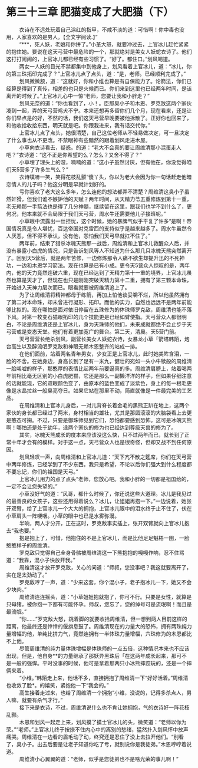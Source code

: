 <h1>第三十三章 肥猫变成了大肥猫（下）</h1>
<div id="content">&nbsp&nbsp&nbsp&nbsp&nbsp&nbsp&nbsp&nbsp
 衣诗在不远处玩着自己涂红的指甲，不咸不淡的道：可惜啊！你中毒也没用，人家喜欢的是男人。【全文字阅读.】”
 <br/>&nbsp&nbsp&nbsp&nbsp&nbsp&nbsp&nbsp&nbsp
 “***，死人妖，老娘和你拼了。”小革大怒，就要冲过去，上官冰儿赶忙紧紧的抱住她。要说在这天弓营中最危险的一个，那就绝对是美女人妖蛇衣诗了。他们这打打闹闹的，上官冰儿都已经有些习惯了。“好了。都住口。”划风喝道。
 <br/>&nbsp&nbsp&nbsp&nbsp&nbsp&nbsp&nbsp&nbsp
 两女一人妖的目光不禁都集中到他身上，划风看着上官冰儿，道：“冰儿，你的第三珠拓印完成了？”上官冰儿点了点头，道：“是，老师。已经顺利完成了。”
 <br/>&nbsp&nbsp&nbsp&nbsp&nbsp&nbsp&nbsp&nbsp
 划风微微颔，道：“这就好，你和小维也算是有自保能力了。论箭法，你们已经算是得到了真传，相差的也只是火候而已。你们来到这里也已经两年时间，是该离开的时候了。”上官冰儿心中一惊“老师，您要让我和小胖走？”
 <br/>&nbsp&nbsp&nbsp&nbsp&nbsp&nbsp&nbsp&nbsp
 划风无奈的道：“你也看到了，小！。臣那臭小子和木恩、罗克敌这两个家伙凑到一起，弄的天弓营鸡犬不宁。本来还想再多留你们几个月，现在看来，还是让你们早点是的好，不然的话，我们这天弓营早晚要被他拆散了。正好你也回来了，和他收拾收拾东西，明天就是吧。你跟我进来，我有话交代你。”
 <br/>&nbsp&nbsp&nbsp&nbsp&nbsp&nbsp&nbsp&nbsp
 上官冰儿点了点头，她很清楚，自己这位老师从不轻易做决定，可一旦决定了什么事也从不更改。不禁眼神有些黯然的跟着划风走进木屋。
 <br/>&nbsp&nbsp&nbsp&nbsp&nbsp&nbsp&nbsp&nbsp
 小草向衣诗看去，疑惑。的道：“老大不会真的要让周维清那小混蛋走人吧？”衣诗道：“这不正是你希望的么？怎么？又舍不得了？”
 <br/>&nbsp&nbsp&nbsp&nbsp&nbsp&nbsp&nbsp&nbsp
 小草埋了理头上的湿，喃喃的道：“这小子虽然讨厌，但有他在，你没觉得咱们天5营多了许多生气么？”
 <br/>&nbsp&nbsp&nbsp&nbsp&nbsp&nbsp&nbsp&nbsp
 衣诗噗哧一笑，笑得花枝乱颤“傻丫头，你以为老大会因为你一句话赶走他暗恋情人的儿子吗？他这分明是早就计划好的。
 <br/>&nbsp&nbsp&nbsp&nbsp&nbsp&nbsp&nbsp&nbsp
 亏你喜欢了老大这么多年，怎么连他的想法都弄不清楚？周维清这臭小子虽然奸猾，但我们谁不嫉妒他的天赋？两年时间，从天精力苓五重修炼到第十一重，老无赖那一手箭法也是得了几分神髓，继续留在这里，跟我们也学不到什么了，更何况，他本来就不会局限于我们天弓营，周水牛还需要他儿子接班呢。”
 <br/>&nbsp&nbsp&nbsp&nbsp&nbsp&nbsp&nbsp&nbsp
 小草眼中流露出一丝担忧，这个时候，她的暴脾气似乎平复了许多“是啊！帝国情况真是令人堪忧，百达帝国对克雷西的支持似乎是越来越多了。周水牛虽然令人厌恶，但不得不承认，没有他，怨怕我们天弓早就扛不住了。”
 <br/>&nbsp&nbsp&nbsp&nbsp&nbsp&nbsp&nbsp&nbsp
 两年前，结束了猎杀冰魄天熊那一战后，周维清和上官冰儿救醒众人后，并没有暴露小白虎的情况，只是告诉划风等人不知道为什么那几只冰魄天熊突然离开了。回到天5营后，就是两年苦修，一边修炼那令人痛不欲生却提升迅的不死神功，一边和木恩学习箭法。现在也算是已有小成。更令天5营众人惊叹的是，两年内，他的天力竟然连破六重，现在已经达到了天精力第十一重的境界，上官冰儿虽然也算是天才了，但现在也只是刚刚突破天精力第十二重，拥有了第三颗本命珠，开始进入天神力层次而已。眼看就要被周维清追上了。
 <br/>&nbsp&nbsp&nbsp&nbsp&nbsp&nbsp&nbsp&nbsp
 为了让周维清将精神都母于练箭，再加上怕他谈妥嚼不烂，所以他虽然拥有了第二对本命珠，却未曾进行凝形、拓印。而他的实力，自然也远远不是两年前能够比拟的。现在哪怕是面对依旧停留在五珠修为的体珠师罗克敌，周维清也能不落下风。对第一枚变石猫眼拓印的几个技能更是已经如臂使指。天弓营众人都很明白，不论是周维清还是上官冰儿，身为天珠师的他们，未来成就都绝不会止步于天弓营或是变态天堂。他们有着更加宽广的舞台。第二天，清晨。天5营门前。
 <br/>&nbsp&nbsp&nbsp&nbsp&nbsp&nbsp&nbsp&nbsp
 天弓营营长绝杀划风，副营长美女人妖蛇衣诗，女暴龙小草「箭塔韩陌，炮台高生以及醉流氓罗克敌和神眼无赖木恩整齐的站成一排。
 <br/>&nbsp&nbsp&nbsp&nbsp&nbsp&nbsp&nbsp&nbsp
 在他们面前，站着两名青年男女，少女正是上官冰儿，此时她美眸含泪，一脸的不舍。在她身边，身高长到了足有一米九，健壮的宛如一头小牛犊般的周维清一脸唏嘘的样子，那憨厚的表情比起两年前要逼真的多。周维清肩膀上，站着喝两年前相比毫无区别的小白虎肥猫，它还是那么一副懒洋洋的样子，但如果仔细注意的话就能现，它的双眼颜色变了，由原本的蓝色变成了淡紫色，身上的每一根毛更像是水晶拉丝一般臬亮夺日。如果它站在那里不动，简直就像是一件最完美的工艺品。
 <br/>&nbsp&nbsp&nbsp&nbsp&nbsp&nbsp&nbsp&nbsp
 在周维清和上官冰儿身后，一对儿背脊长着金毛的黑熊正趴在地上，这两个家伙的身长都已经过了两米，身材相当的雄壮，尤其是那圆滚滚的大脑袋看上去更是憨态可掬。不过，只要是御珠师见到它们，恐怕都要感到恐怖。这可是冰魄天熊啊！哪怕还是处于幼年，迳两个家伙的修为也已经达到尊级天兽的修为了。
 <br/>&nbsp&nbsp&nbsp&nbsp&nbsp&nbsp&nbsp&nbsp
 其实，冰魄天熊成长的度本来应该没这么快，只不过两年而已，就长到了正常十年才会有的模样。对于这一点，天弓营众人也是很奇怪，但却又战不到任何原因。
 <br/>&nbsp&nbsp&nbsp&nbsp&nbsp&nbsp&nbsp&nbsp
 划风轻叹一声，向周维清和上官冰儿道：“天下亢不散之筵席，你们在天弓营中两年修炼，已经学到了不少东西。我只是希望，不论以后你们强大到什么程度都不要忘记，你们的祖国是天弓。”
 <br/>&nbsp&nbsp&nbsp&nbsp&nbsp&nbsp&nbsp&nbsp
 上官冰儿用力的点了点头“老师，您放心吧。我和小胖的一切都是祖国给的，一定不会让您失望的。”
 <br/>&nbsp&nbsp&nbsp&nbsp&nbsp&nbsp&nbsp&nbsp
 小草没好气的道：“风哥，都什么时候了，你还说这些大道理。冰儿是我见过的最善良的女孩子，这些还用得着说么？冰儿，让姐姐再抱一下。”一边说着，她张开双臂，给了上官冰儿一个大大的拥抱，上官冰儿眼中的泪水终于止不住了，伏在小草肩头一阵哽咽。小草的眼中也已是水雾弥漫。
 <br/>&nbsp&nbsp&nbsp&nbsp&nbsp&nbsp&nbsp&nbsp
 半晌，两人才分开，正在这时，罗克敌事实插上，张开双臂就向上官冰儿抱去“我也要。”
 <br/>&nbsp&nbsp&nbsp&nbsp&nbsp&nbsp&nbsp&nbsp
 抱是抱上了，可惜，他抱住的不是上官冰儿，而是比他足足魁梧一圉，一脸憨憨样子的周维清。
 <br/>&nbsp&nbsp&nbsp&nbsp&nbsp&nbsp&nbsp&nbsp
 罗克敌只觉得自己全身骨骼被周维清这一下熊抱抱的嘎嘎作响，忍不住骂道：“我靠，混小子快放开我。”
 <br/>&nbsp&nbsp&nbsp&nbsp&nbsp&nbsp&nbsp&nbsp
 周维清这才放开罗克敌，关心的问道：“师叔，您没事吧？我这就要离开了，实在是太劲动了。”
 <br/>&nbsp&nbsp&nbsp&nbsp&nbsp&nbsp&nbsp&nbsp
 罗克敌哼了一声，道：“少来这套，你个混小子，老子抱冰儿一下，她又不会少块肉。”
 <br/>&nbsp&nbsp&nbsp&nbsp&nbsp&nbsp&nbsp&nbsp
 周维清连连摇头，道：“小草姐姐抱就抱了，你可不行。只要是女性，就算是只母猪，被你抱一下都有可能怀孕。师叔，您忘了，您的绰号可是流氓啊！而且是最流氓。”
 <br/>&nbsp&nbsp&nbsp&nbsp&nbsp&nbsp&nbsp&nbsp
 “你……”罗克敌大怒，跳着脚的就要收拾周维清，但一想到两人目前这样的距离，他最终还是悻悻的偃旗息鼓了。周维清现在的力量大的恐怖，拥有两珠纯力量增幅的他，单纯比拼力气，竟然连拥有一半体珠力量增幅，六珠修为的木恩都比不上他。
 <br/>&nbsp&nbsp&nbsp&nbsp&nbsp&nbsp&nbsp&nbsp
 尽管周维清的纯力量体珠增幅是体珠师的一点五倍，这种情况本来也不应该出现，但是，他自身**的力量继承了那妖异黑珠后「在这两年成长起来，那可不是一般的强悍。平时没事的时候，他可是拿着那两只小冰熊摔跤玩的，还是一个摔俩来着。
 <br/>&nbsp&nbsp&nbsp&nbsp&nbsp&nbsp&nbsp&nbsp
 “小维。”韩陌走上来，他话不多，直接拥抱了周维清一下“好好活着。”周维清也收敛了脸*。的嬉笑，紧抱他一下“我会的。”
 <br/>&nbsp&nbsp&nbsp&nbsp&nbsp&nbsp&nbsp&nbsp
 高生接着走过来，也给了周维清一个拥抱“小维，没说的，记得多杀点人，男人嘛，就要有杀气才行。”
 <br/>&nbsp&nbsp&nbsp&nbsp&nbsp&nbsp&nbsp&nbsp
 接下来是衣诗，不过，周维清说什么也不肯让她拥抱，气的衣诗好一阵花枝乱颢。
 <br/>&nbsp&nbsp&nbsp&nbsp&nbsp&nbsp&nbsp&nbsp
 木恩和划风一起走上来，划风摸了摸士官冰儿的头，微笑道：“老师以你为荣。”“老师。”上官冰儿终于按捺不住内心中的离别的愁绪，猛然扑入划风怀中放声痛哭。周维清在一边看的眉毛动了动，终究还是忍住了没上去拉开他们。“别看了，臭小子。出去后要是让老子知道你吃了亏，就别说你是我徒弟。”木恩哼哼着说道。
 <br/>&nbsp&nbsp&nbsp&nbsp&nbsp&nbsp&nbsp&nbsp
 周维清小心翼翼的道：“老师，似乎是您徒弟也不是啥光荣的事儿啊！”
 <br/>&nbsp&nbsp&nbsp&nbsp&nbsp&nbsp&nbsp&nbsp
 <br/>&nbsp&nbsp&nbsp&nbsp&nbsp&nbsp&nbsp&nbsp
</div>
